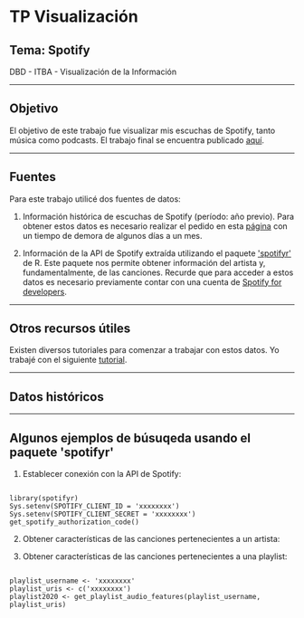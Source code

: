 # TP Visualización
## Tema: Spotify
DBD - ITBA - Visualización de la Información

---

## Objetivo

El objetivo de este trabajo fue visualizar mis escuchas de Spotify, tanto música como podcasts. El trabajo final se encuentra publicado [aquí](https://mpaulabonel.github.io/infovis/tp_spotify.html).

---


## Fuentes
Para este trabajo utilicé dos fuentes de datos: 

1. Información histórica de escuchas de Spotify (período: año previo). Para obtener estos datos es necesario realizar el pedido en esta [página](https://www.spotify.com/us/account/privacy/?_ga=2.184823009.998357364.1629131719-547053533.1604324023) con un tiempo de demora de algunos días a un mes.

2. Información de la API de Spotify extraída utilizando el paquete ['spotifyr'](https://www.rdocumentation.org/packages/spotifyr/versions/2.2.1) de R. Este paquete nos permite obtener información del artista y, fundamentalmente, de las canciones. Recurde que para acceder a estos datos es necesario previamente contar con una cuenta de [Spotify for developers](https://developer.spotify.com).

---
## Otros recursos útiles

Existen diversos tutoriales para comenzar a trabajar con estos datos. Yo trabajé con el siguiente [tutorial](https://towardsdatascience.com/explore-your-activity-on-spotify-with-r-and-spotifyr-how-to-analyze-and-visualize-your-stream-dee41cb63526).

---
## Datos históricos 



---

## Algunos ejemplos de búsuqeda usando el paquete 'spotifyr'

1. Establecer conexión con la API de Spotify:

<pre><code>
library(spotifyr)
Sys.setenv(SPOTIFY_CLIENT_ID = 'xxxxxxxx')
Sys.setenv(SPOTIFY_CLIENT_SECRET = 'xxxxxxxx')
get_spotify_authorization_code()
</code></pre>

2. Obtener características de las canciones pertenecientes a un artista:



3. Obtener características de las canciones pertenecientes a una playlist:

<pre><code>
playlist_username <- 'xxxxxxxx'
playlist_uris <- c('xxxxxxxx')
playlist2020 <- get_playlist_audio_features(playlist_username, playlist_uris)
</code></pre>

